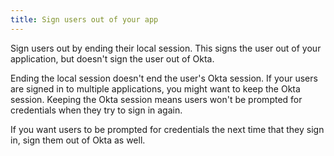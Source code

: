 ```yaml
---
title: Sign users out of your app
---
```

Sign users out by ending their local session. This signs the user out of your application, but doesn't sign the user out of Okta.

<!-- Future content: and discarding the tokens Okta created when the user signed in. -->

<StackSelector snippet="localsignout"/>

Ending the local session doesn't end the user's Okta session. If your users are signed in to multiple applications, you might want to keep the Okta session. Keeping the Okta session means users won't be prompted for credentials when they try to sign in again.

If you want users to be prompted for credentials the next time that they sign in, sign them out of Okta as well.

<NextSectionLink/>

